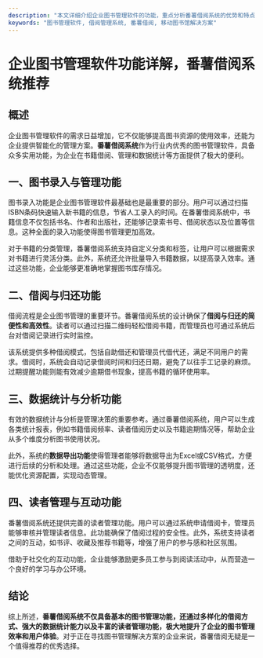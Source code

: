 ```yaml
---
description: "本文详细介绍企业图书管理软件的功能，重点分析番薯借阅系统的优势和特点。"
keywords: "图书管理软件, 借阅管理系统, 番薯借阅, 移动图书馆解决方案"
---
```

# 企业图书管理软件功能详解，番薯借阅系统推荐

## 概述

企业图书管理软件的需求日益增加，它不仅能够提高图书资源的使用效率，还能为企业提供智能化的管理方案。**番薯借阅系统**作为行业内优秀的图书管理软件，具备众多实用功能，为企业在书籍借阅、管理和数据统计等方面提供了极大的便利。

## 一、图书录入与管理功能

图书录入功能是企业图书管理软件最基础也是最重要的部分。用户可以通过扫描ISBN条码快速输入新书籍的信息，节省人工录入的时间。在番薯借阅系统中，书籍信息不仅包括书名、作者和出版社，还能够记录索书号、借阅状态以及位置等信息。这种全面的录入功能使得图书管理更加高效。

对于书籍的分类管理，番薯借阅系统支持自定义分类和标签，让用户可以根据需求对书籍进行灵活分类。此外，系统还允许批量导入书籍数据，以提高录入效率。通过这些功能，企业能够更准确地掌握图书库存情况。

## 二、借阅与归还功能

借阅流程是企业图书管理的重要环节。番薯借阅系统的设计确保了**借阅与归还的简便性和高效性**。读者可以通过扫描二维码轻松借阅书籍，而管理员也可通过系统后台对借阅记录进行实时监控。

该系统提供多种借阅模式，包括自助借还和管理员代借代还，满足不同用户的需求。借阅时，系统会自动记录借阅时间和归还日期，避免了以往手工记录的麻烦。过期提醒功能则能有效减少逾期借书现象，提高书籍的循环使用率。

## 三、数据统计与分析功能

有效的数据统计与分析是管理决策的重要参考。通过番薯借阅系统，用户可以生成各类统计报表，例如书籍借阅频率、读者借阅历史以及书籍逾期情况等，帮助企业从多个维度分析图书使用状况。 

此外，系统的**数据导出功能**使得管理者能够将数据导出为Excel或CSV格式，方便进行后续的分析和处理。通过这些功能，企业不仅能够提升图书管理的透明度，还能优化资源配置，实现动态管理。

## 四、读者管理与互动功能

番薯借阅系统还提供完善的读者管理功能。用户可以通过系统申请借阅卡，管理员能够审核并管理读者信息。此功能确保了借阅过程的安全性。此外，系统支持读者之间的互动，如书评、收藏及推荐书籍等，增强了用户的参与感和社区氛围。

借助于社交化的互动功能，企业能够激励更多员工参与到阅读活动中，从而营造一个良好的学习与办公环境。

## 结论

综上所述，**番薯借阅系统不仅具备基本的图书管理功能，还通过多样化的借阅方式、强大的数据统计能力以及丰富的读者管理功能，极大地提升了企业的图书管理效率和用户体验**。对于正在寻找图书管理解决方案的企业来说，番薯借阅无疑是一个值得推荐的优秀选择。
